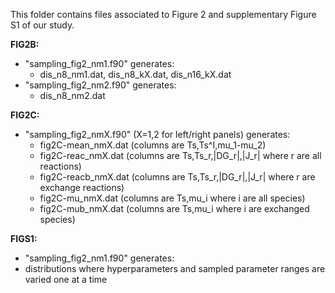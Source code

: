 This folder contains files associated to Figure 2 and supplementary Figure S1 of our study.

**FIG2B:**
- "sampling_fig2_nm1.f90" generates:
  - dis_n8_nm1.dat, dis_n8_kX.dat, dis_n16_kX.dat
- "sampling_fig2_nm2.f90" generates:
  - dis_n8_nm2.dat
  
**FIG2C:**
- "sampling_fig2_nmX.f90" (X=1,2 for left/right panels) generates:
  - fig2C-mean_nmX.dat (columns are Ts,Ts^I,mu_1-mu_2)
  - fig2C-reac_nmX.dat (columns are Ts,Ts_r,|DG_r|,|J_r| where r are all reactions)
  - fig2C-reacb_nmX.dat (columns are Ts,Ts_r,|DG_r|,|J_r| where r are exchange reactions)
  - fig2C-mu_nmX.dat (columns are Ts,mu_i where i are all species)
  - fig2C-mub_nmX.dat (columns are Ts,mu_i where i are exchanged species)

**FIGS1:**
- "sampling_fig2_nm1.f90" generates:
-   distributions where hyperparameters and sampled parameter ranges are varied one at a time
